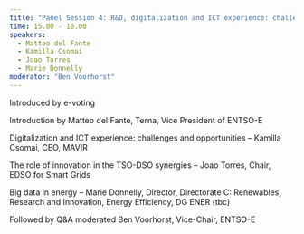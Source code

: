 ```yaml
---
title: "Panel Session 4: R&D, digitalization and ICT experience: challenges and opportunities"
time: 15.00 - 16.00
speakers:
  - Matteo del Fante
  - Kamilla Csomai
  - Joao Torres
  - Marie Donnelly
moderator: "Ben Voorhorst"
---
```



Introduced by e-voting

Introduction by Matteo del Fante, Terna, Vice President of ENTSO-E

Digitalization and ICT experience: challenges and opportunities – Kamilla Csomai, CEO, MAVIR

The role of innovation in the TSO-DSO synergies – Joao Torres, Chair, EDSO for Smart Grids

Big data in energy – Marie Donnelly, Director, Directorate C: Renewables,  Research and Innovation, Energy Efficiency, DG ENER (tbc)

Followed by Q&A moderated Ben Voorhorst, Vice-Chair, ENTSO-E

